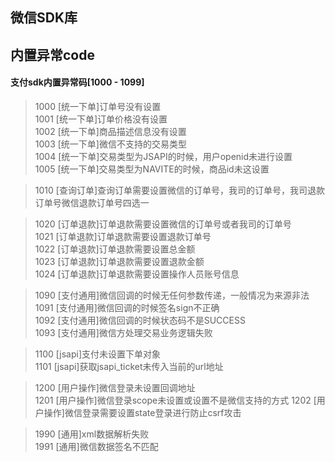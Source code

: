 ## 微信SDK库

## 内置异常code

#### 支付sdk内置异常码[1000 - 1099]
> 1000	[统一下单]订单号没有设置    
> 1001	[统一下单]订单价格没有设置    
> 1002	[统一下单]商品描述信息没有设置    
> 1003	[统一下单]微信不支持的交易类型    
> 1004	[统一下单]交易类型为JSAPI的时候，用户openid未进行设置   
> 1005	[统一下单]交易类型为NAVITE的时候，商品id未这设置    

> 1010	[查询订单]查询订单需要设置微信的订单号，我司的订单号，我司退款订单号微信退款订单号四选一

> 1020	[订单退款]订单退款需要设置微信的订单号或者我司的订单号    
> 1021	[订单退款]订单退款需要设置退款订单号    
> 1022	[订单退款]订单退款需要设置总金额    
> 1023	[订单退款]订单退款需要设置退款金额    
> 1024	[订单退款]订单退款需要设置操作人员账号信息

> 1090	[支付通用]微信回调的时候无任何参数传递，一般情况为来源非法    
> 1091	[支付通用]微信回调的时候签名sign不正确    
> 1092	[支付通用]微信回调的时候状态码不是SUCCESS   
> 1093	[支付通用]微信方处理交易业务逻辑失败    

> 1100	[jsapi]支付未设置下单对象		
> 1101  [jsapi]获取jsapi_ticket未传入当前的url地址		

> 1200	[用户操作]微信登录未设置回调地址		
> 1201	[用户操作]微信登录scope未设置或设置不是微信支持的方式
> 1202	[用户操作]微信登录需要设置state登录进行防止csrf攻击

> 1990 	[通用]xml数据解析失败   
> 1991	[通用]微信数据签名不匹配
